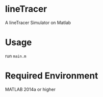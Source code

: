 # lineTracer
A lineTracer Simulator on Matlab

# Usage
run `main.m`

# Required Environment
MATLAB 2014a or higher